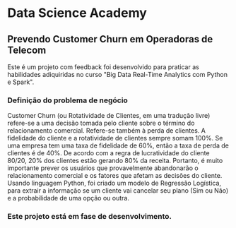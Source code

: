 
# Data Science Academy
## Prevendo Customer Churn em Operadoras de Telecom
Este é um projeto com feedback foi desenvolvido para praticar as habilidades adiquiridas no curso "Big Data Real-Time Analytics com Python e Spark".


### Definição do problema de negócio
 Customer Churn (ou Rotatividade de Clientes, em uma tradução livre) refere-se a uma decisão tomada pelo cliente sobre o término do relacionamento comercial. Refere-se também à perda de clientes. A fidelidade do cliente e a rotatividade de clientes sempre somam 100%. Se uma empresa tem uma taxa de fidelidade de 60%, então a taxa de perda de clientes é de 40%. De acordo com a regra de lucratividade do cliente 80/20, 20% dos clientes estão gerando 80% da receita. Portanto, é muito importante prever os usuários que provavelmente abandonarão o relacionamento comercial e os fatores que afetam as decisões do cliente.
 Usando linguagem Python, foi criado um modelo de Regressão Logística, para extrair a informação se um cliente vai cancelar seu plano (Sim ou Não) e a probabilidade de uma opção ou outra.

### Este projeto está em fase de desenvolvimento.